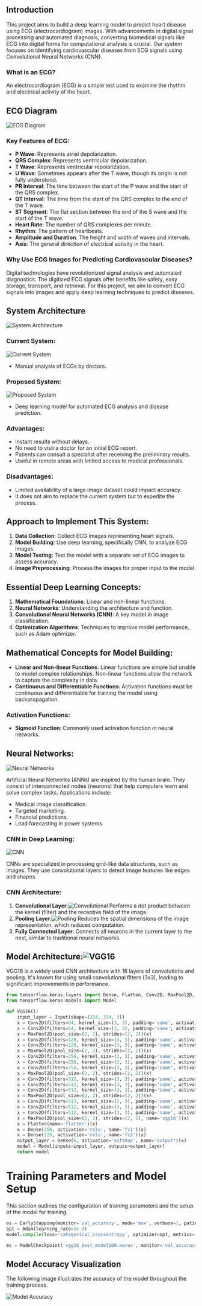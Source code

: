 

## Introduction
This project aims to build a deep learning model to predict heart disease using ECG (electrocardiogram) images. With advancements in digital signal processing and automated diagnosis, converting biomedical signals like ECG into digital forms for computational analysis is crucial. Our system focuses on identifying cardiovascular diseases from ECG signals using Convolutional Neural Networks (CNN).

### What is an ECG?
An electrocardiogram (ECG) is a simple test used to examine the rhythm and electrical activity of the heart.
## ECG Diagram
![ECG Diagram](ECG/images/ecg_signail.png)
### Key Features of ECG:
- **P Wave**: Represents atrial depolarization.
- **QRS Complex**: Represents ventricular depolarization.
- **T Wave**: Represents ventricular repolarization.
- **U Wave**: Sometimes appears after the T wave, though its origin is not fully understood.
- **PR Interval**: The time between the start of the P wave and the start of the QRS complex.
- **QT Interval**: The time from the start of the QRS complex to the end of the T wave.
- **ST Segment**: The flat section between the end of the S wave and the start of the T wave.
- **Heart Rate**: The number of QRS complexes per minute.
- **Rhythm**: The pattern of heartbeats.
- **Amplitude and Duration**: The height and width of waves and intervals.
- **Axis**: The general direction of electrical activity in the heart.

### Why Use ECG Images for Predicting Cardiovascular Diseases?
Digital technologies have revolutionized signal analysis and automated diagnostics. The digitized ECG signals offer benefits like safety, easy storage, transport, and retrieval. For this project, we aim to convert ECG signals into images and apply deep learning techniques to predict diseases.


## System Architecture
![System Architecture](ECG/images/digram.png)
### Current System:
![Current System](ECG/images/system.png)

- Manual analysis of ECGs by doctors.

### Proposed System:
![Proposed System](ECG/images/newststem.png)

- Deep learning model for automated ECG analysis and disease prediction.

### Advantages:
- Instant results without delays.
- No need to visit a doctor for an initial ECG report.
- Patients can consult a specialist after receiving the preliminary results.
- Useful in remote areas with limited access to medical professionals.

### Disadvantages:
- Limited availability of a large image dataset could impact accuracy.
- It does not aim to replace the current system but to expedite the process.

## Approach to Implement This System:
1. **Data Collection**: Collect ECG images representing heart signals.
2. **Model Building**: Use deep learning, specifically CNN, to analyze ECG images.
3. **Model Testing**: Test the model with a separate set of ECG images to assess accuracy.
4. **Image Preprocessing**: Process the images for proper input to the model.

## Essential Deep Learning Concepts:
1. **Mathematical Foundations**: Linear and non-linear functions.
2. **Neural Networks**: Understanding the architecture and function.
3. **Convolutional Neural Networks (CNN)**: A key model in image classification.
4. **Optimization Algorithms**: Techniques to improve model performance, such as Adam optimizer.

## Mathematical Concepts for Model Building:
- **Linear and Non-linear Functions**: Linear functions are simple but unable to model complex relationships. Non-linear functions allow the network to capture the complexity in data.
- **Continuous and Differentiable Functions**: Activation functions must be continuous and differentiable for training the model using backpropagation.

### Activation Functions:
- **Sigmoid Function**: Commonly used activation function in neural networks.

## Neural Networks:
![ Neural Networks](ECG/images/nnai.png)

Artificial Neural Networks (ANNs) are inspired by the human brain. They consist of interconnected nodes (neurons) that help computers learn and solve complex tasks. Applications include:
- Medical image classification.
- Targeted marketing.
- Financial predictions.
- Load forecasting in power systems.

### CNN in Deep Learning:
![CNN](ECG/images/cnndigram.png)

CNNs are specialized in processing grid-like data structures, such as images. They use convolutional layers to detect image features like edges and shapes.

### CNN Architecture:
1. **Convolutional Layer**:![Convolutional](ECG/images/convcnn.gif) Performs a dot product between the kernel (filter) and the receptive field of the image.
2. **Pooling Layer**:![Pooling](ECG/images/pool.png) Reduces the spatial dimensions of the image representation, which reduces computation.
3. **Fully Connected Layer**: Connects all neurons in the current layer to the next, similar to traditional neural networks.

## Model Architecture:![VGG16](ECG/images/vgg16.png)                               
VGG16 is a widely used CNN architecture with 16 layers of convolutions and pooling. It's known for using small convolutional filters (3x3), leading to significant improvements in performance.

```python
from tensorflow.keras.layers import Dense, Flatten, Conv2D, MaxPool2D, Input
from tensorflow.keras.models import Model

def VGG16():
    input_layer = Input(shape=(224, 224, 3))
    x = Conv2D(filters=64, kernel_size=(3, 3), padding='same', activation='relu')(input_layer)
    x = Conv2D(filters=64, kernel_size=(3, 3), padding='same', activation='relu')(x)
    x = MaxPool2D(pool_size=(2, 2), strides=(2, 2))(x)
    x = Conv2D(filters=128, kernel_size=(3, 3), padding='same', activation='relu')(x)
    x = Conv2D(filters=128, kernel_size=(3, 3), padding='same', activation='relu')(x)
    x = MaxPool2D(pool_size=(2, 2), strides=(2, 2))(x)
    x = Conv2D(filters=256, kernel_size=(3, 3), padding='same', activation='relu')(x)
    x = Conv2D(filters=256, kernel_size=(3, 3), padding='same', activation='relu')(x)
    x = Conv2D(filters=256, kernel_size=(3, 3), padding='same', activation='relu')(x)
    x = MaxPool2D(pool_size=(2, 2), strides=(2, 2))(x)
    x = Conv2D(filters=512, kernel_size=(3, 3), padding='same', activation='relu')(x)
    x = Conv2D(filters=512, kernel_size=(3, 3), padding='same', activation='relu')(x)
    x = Conv2D(filters=512, kernel_size=(3, 3), padding='same', activation='relu')(x)
    x = MaxPool2D(pool_size=(2, 2), strides=(2, 2))(x)
    x = Conv2D(filters=512, kernel_size=(3, 3), padding='same', activation='relu')(x)
    x = Conv2D(filters=512, kernel_size=(3, 3), padding='same', activation='relu')(x)
    x = Conv2D(filters=512, kernel_size=(3, 3), padding='same', activation='relu')(x)
    x = MaxPool2D(pool_size=(2, 2), strides=(2, 2), name='vgg16')(x)
    x = Flatten(name='flatten')(x)
    x = Dense(256, activation='relu', name='fc1')(x)
    x = Dense(128, activation='relu', name='fc2')(x)
    output_layer = Dense(6, activation='softmax', name='output')(x)
    model = Model(inputs=input_layer, outputs=output_layer)
    return model
```
# Training Parameters and Model Setup

This section outlines the configuration of training parameters and the setup of the model for training.
```python
es = EarlyStopping(monitor='val_accuracy', mode='max', verbose=1, patience=20)
opt = Adam(learning_rate=1e-4)
model.compile(loss='categorical_crossentropy', optimizer=opt, metrics=['accuracy'])

mc = ModelCheckpoint('vgg16_best_model100.keras', monitor='val_accuracy', mode='max', save_best_only=True)
```
## Model Accuracy Visualization

The following image illustrates the accuracy of the model throughout the training process. 

![Model Accuracy](ECG/images/result.png)
